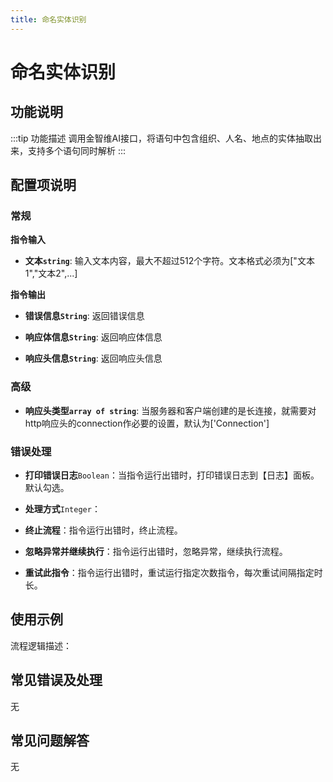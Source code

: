 ```yaml
---
title: 命名实体识别
---
```


# 命名实体识别

## 功能说明

:::tip 功能描述
调用金智维AI接口，将语句中包含组织、人名、地点的实体抽取出来，支持多个语句同时解析
:::

## 配置项说明

### 常规

**指令输入**

- **文本`string`**: 输入文本内容，最大不超过512个字符。文本格式必须为["文本1","文本2",...]


**指令输出**

- **错误信息`String`**: 返回错误信息

- **响应体信息`String`**: 返回响应体信息

- **响应头信息`String`**: 返回响应头信息

### 高级

- **响应头类型`array of string`**: 当服务器和客户端创建的是长连接，就需要对http响应头的connection作必要的设置，默认为['Connection']

### 错误处理

- **打印错误日志**`Boolean`：当指令运行出错时，打印错误日志到【日志】面板。默认勾选。

- **处理方式**`Integer`：

 - **终止流程**：指令运行出错时，终止流程。

 - **忽略异常并继续执行**：指令运行出错时，忽略异常，继续执行流程。

 - **重试此指令**：指令运行出错时，重试运行指定次数指令，每次重试间隔指定时长。

## 使用示例

流程逻辑描述：

## 常见错误及处理

无

## 常见问题解答

无

